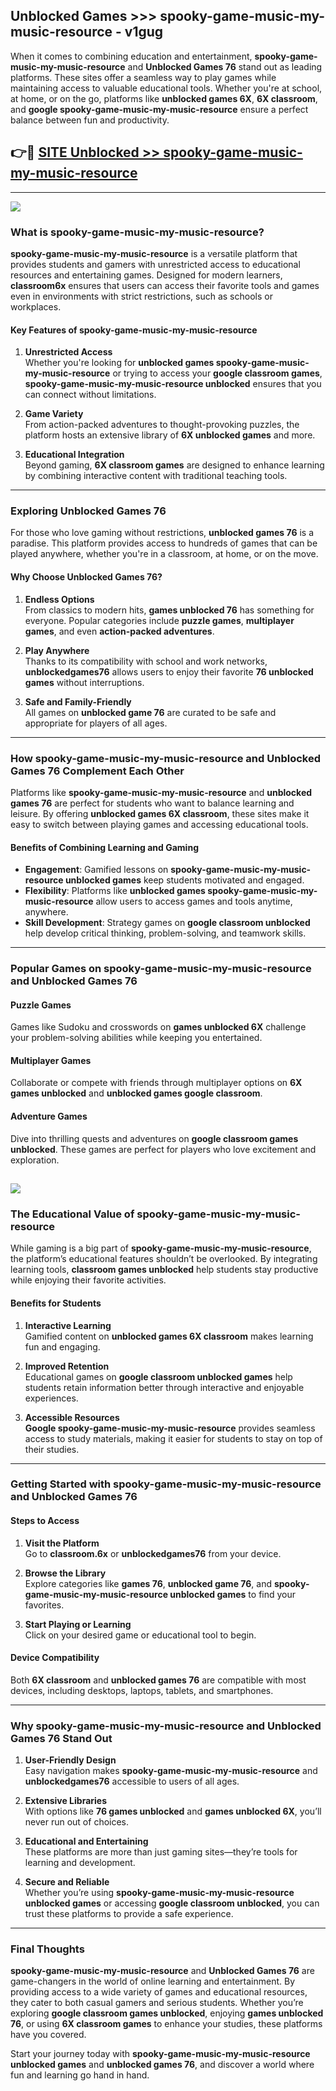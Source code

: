 ## Unblocked Games >>> spooky-game-music-my-music-resource - v1gug 

When it comes to combining education and entertainment, **spooky-game-music-my-music-resource** and **Unblocked Games 76** stand out as leading platforms. These sites offer a seamless way to play games while maintaining access to valuable educational tools. Whether you're at school, at home, or on the go, platforms like **unblocked games 6X**, **6X classroom**, and **google spooky-game-music-my-music-resource** ensure a perfect balance between fun and productivity.
## 👉🔴 [SITE Unblocked >> spooky-game-music-my-music-resource](http://premium.freeplayer.one?title=spooky-game-music-my-music-resource&ref=22JU)
---
<a href="http://premium.freeplayer.one?title=spooky-game-music-my-music-resource&ref=22JU/"><img src="https://github.com/user-attachments/assets/438f12ca-57a4-47a3-8ead-c64da593a1e5"/></a>
### What is spooky-game-music-my-music-resource?  

**spooky-game-music-my-music-resource** is a versatile platform that provides students and gamers with unrestricted access to educational resources and entertaining games. Designed for modern learners, **classroom6x** ensures that users can access their favorite tools and games even in environments with strict restrictions, such as schools or workplaces.  

#### Key Features of spooky-game-music-my-music-resource  

1. **Unrestricted Access**  
   Whether you're looking for **unblocked games spooky-game-music-my-music-resource** or trying to access your **google classroom games**, **spooky-game-music-my-music-resource unblocked** ensures that you can connect without limitations.  

2. **Game Variety**  
   From action-packed adventures to thought-provoking puzzles, the platform hosts an extensive library of **6X unblocked games** and more.  

3. **Educational Integration**  
   Beyond gaming, **6X classroom games** are designed to enhance learning by combining interactive content with traditional teaching tools.  



---

### Exploring Unblocked Games 76  

For those who love gaming without restrictions, **unblocked games 76** is a paradise. This platform provides access to hundreds of games that can be played anywhere, whether you're in a classroom, at home, or on the move.  

#### Why Choose Unblocked Games 76?  

1. **Endless Options**  
   From classics to modern hits, **games unblocked 76** has something for everyone. Popular categories include **puzzle games**, **multiplayer games**, and even **action-packed adventures**.  

2. **Play Anywhere**  
   Thanks to its compatibility with school and work networks, **unblockedgames76** allows users to enjoy their favorite **76 unblocked games** without interruptions.  

3. **Safe and Family-Friendly**  
   All games on **unblocked game 76** are curated to be safe and appropriate for players of all ages.  

---

### How spooky-game-music-my-music-resource and Unblocked Games 76 Complement Each Other  

Platforms like **spooky-game-music-my-music-resource** and **unblocked games 76** are perfect for students who want to balance learning and leisure. By offering **unblocked games 6X classroom**, these sites make it easy to switch between playing games and accessing educational tools.  

#### Benefits of Combining Learning and Gaming  

- **Engagement**: Gamified lessons on **spooky-game-music-my-music-resource unblocked games** keep students motivated and engaged.  
- **Flexibility**: Platforms like **unblocked games spooky-game-music-my-music-resource** allow users to access games and tools anytime, anywhere.  
- **Skill Development**: Strategy games on **google classroom unblocked** help develop critical thinking, problem-solving, and teamwork skills.  

---

### Popular Games on spooky-game-music-my-music-resource and Unblocked Games 76  

#### Puzzle Games  

Games like Sudoku and crosswords on **games unblocked 6X** challenge your problem-solving abilities while keeping you entertained.  

#### Multiplayer Games  

Collaborate or compete with friends through multiplayer options on **6X games unblocked** and **unblocked games google classroom**.  

#### Adventure Games  

Dive into thrilling quests and adventures on **google classroom games unblocked**. These games are perfect for players who love excitement and exploration.  

<a href="http://download.freeplayer.one?title=spooky-game-music-my-music-resource&ref=23D/"><img src="https://github.com/user-attachments/assets/fe0c3e91-c8e1-489c-acf0-e2f614c12fb8"/></a>
---

### The Educational Value of spooky-game-music-my-music-resource  

While gaming is a big part of **spooky-game-music-my-music-resource**, the platform’s educational features shouldn’t be overlooked. By integrating learning tools, **classroom games unblocked** help students stay productive while enjoying their favorite activities.  

#### Benefits for Students  

1. **Interactive Learning**  
   Gamified content on **unblocked games 6X classroom** makes learning fun and engaging.  

2. **Improved Retention**  
   Educational games on **google classroom unblocked games** help students retain information better through interactive and enjoyable experiences.  

3. **Accessible Resources**  
   **Google spooky-game-music-my-music-resource** provides seamless access to study materials, making it easier for students to stay on top of their studies.  

---

### Getting Started with spooky-game-music-my-music-resource and Unblocked Games 76  

#### Steps to Access  

1. **Visit the Platform**  
   Go to **classroom.6x** or **unblockedgames76** from your device.  

2. **Browse the Library**  
   Explore categories like **games 76**, **unblocked game 76**, and **spooky-game-music-my-music-resource unblocked games** to find your favorites.  

3. **Start Playing or Learning**  
   Click on your desired game or educational tool to begin.  

#### Device Compatibility  

Both **6X classroom** and **unblocked games 76** are compatible with most devices, including desktops, laptops, tablets, and smartphones.  

---

### Why spooky-game-music-my-music-resource and Unblocked Games 76 Stand Out  

1. **User-Friendly Design**  
   Easy navigation makes **spooky-game-music-my-music-resource** and **unblockedgames76** accessible to users of all ages.  

2. **Extensive Libraries**  
   With options like **76 games unblocked** and **games unblocked 6X**, you’ll never run out of choices.  

3. **Educational and Entertaining**  
   These platforms are more than just gaming sites—they’re tools for learning and development.  

4. **Secure and Reliable**  
   Whether you’re using **spooky-game-music-my-music-resource unblocked games** or accessing **google classroom unblocked**, you can trust these platforms to provide a safe experience.  

---

### Final Thoughts  

**spooky-game-music-my-music-resource** and **Unblocked Games 76** are game-changers in the world of online learning and entertainment. By providing access to a wide variety of games and educational resources, they cater to both casual gamers and serious students. Whether you’re exploring **google classroom games unblocked**, enjoying **games unblocked 76**, or using **6X classroom games** to enhance your studies, these platforms have you covered.  

Start your journey today with **spooky-game-music-my-music-resource unblocked games** and **unblocked games 76**, and discover a world where fun and learning go hand in hand.  